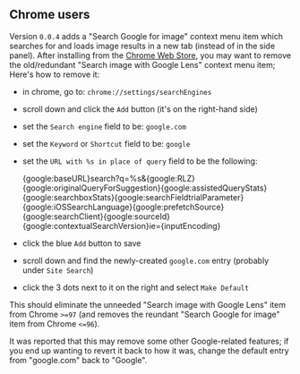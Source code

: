 ## Chrome users

Version `0.0.4` adds a "Search Google for image" context menu item which searches for and loads image results in a new tab (instead of in the side panel). After installing from the [Chrome Web Store](https://chrome.google.com/webstore/detail/disable-google-lens/dkapjhgpncbeiebegegdbpgfoabdkilh), you may want to remove the old/redundant "Search image with Google Lens" context menu item; Here's how to remove it:

- in chrome, go to: `chrome://settings/searchEngines`
- scroll down and click the `Add` button (it's on the right-hand side)
- set the `Search engine` field to be: `google.com`
- set the `Keyword` or `Shortcut` field to be: `google`
- set the `URL with %s in place of query` field to be the following:

    {google:baseURL}search?q=%s&{google:RLZ}{google:originalQueryForSuggestion}{google:assistedQueryStats}{google:searchboxStats}{google:searchFieldtrialParameter}{google:iOSSearchLanguage}{google:prefetchSource}{google:searchClient}{google:sourceId}{google:contextualSearchVersion}ie={inputEncoding}
    
- click the blue `Add` button to save
- scroll down and find the newly-created `google.com` entry (probably under `Site Search`)
- click the 3 dots next to it on the right and select `Make Default`

This should eliminate the unneeded "Search image with Google Lens" item from Chrome `>=97` (and removes the reundant "Search Google for image" item from Chrome `<=96`).

It was reported that this may remove some other Google-related features; if you end up wanting to revert it back to how it was, change the default entry from "google.com" back to "Google".
